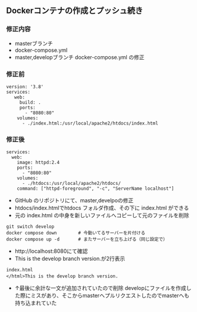 ## Dockerコンテナの作成とプッシュ続き

### 修正内容  
- masterブランチ  
- docker-compose.yml  
- master,developブランチ docker-compose.yml の修正  

### 修正前
```
version: '3.8'   
services:  
   web:  
     build: .   
     ports:   
       - "8080:80"  
    volumes:  
      - ./index.html:/usr/local/apache2/htdocs/index.html 
``` 
### 修正後
```  
services:  
  web:  
    image: httpd:2.4  
    ports:  
      - "8080:80"  
    volumes:  
      - ./htdocs:/usr/local/apache2/htdocs/  
    command: ["httpd-foreground", "-c", "ServerName localhost"]  
```

- GitHub のリポジトリにて、master,develpoの修正   
- htdocs/index.htmlでhtdocs フォルダ作成、その下に index.html ができる  
- 元の index.html の中身を新しいファイルへコピーして元のファイルを削除  

```
git switch develop
docker compose down        # 今動いてるサーバーを片付ける
docker compose up -d       # またサーバーを立ち上げる（同じ設定で）
```

- http://localhost:8080にて確認
- This is the develop branch version.が2行表示

```
index.html
</html>This is the develop branch version.　
```
- ↑最後に余計な一文が追加されていたので削除
developにファイルを作成した際にミスがあり、そこからmasterへプルリクエストしたのでmasterへも持ち込まれていた




